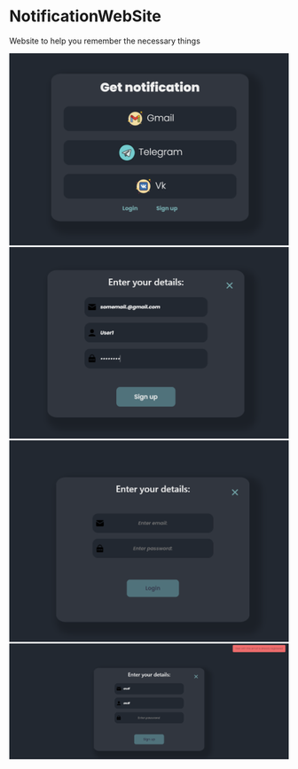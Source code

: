 # NotificationWebSite
Website to help you remember the necessary things

![WebsitePreview](https://github.com/sweeppy/NotificationWebSite/blob/main/README_images/mainPage.png)
![WebsitePreview](https://github.com/sweeppy/NotificationWebSite/blob/main/README_images/SignUp.png)
![WebsitePreview](https://github.com/sweeppy/NotificationWebSite/blob/main/README_images/Login.png)
![WebsitePreview](https://github.com/sweeppy/NotificationWebSite/blob/main/README_images/Error.png)
